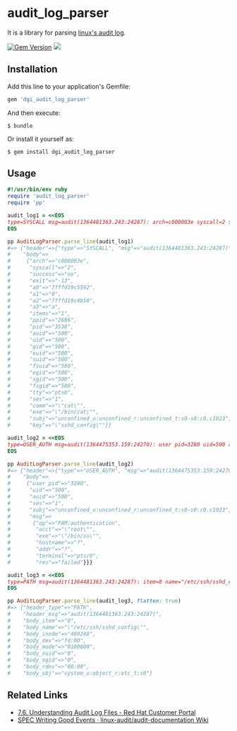 # audit_log_parser

It is a library for parsing [linux's audit log](https://github.com/linux-audit/audit-documentation/wiki).

[![Gem Version](https://badge.fury.io/rb/dgi_audit_log_parser.svg)](https://badge.fury.io/rb/dgi_audit_log_parser)
[![](https://img.shields.io/badge/rubydoc-reference-blue.svg)](https://www.rubydoc.info/gems/dgi_audit_log_parser)

## Installation

Add this line to your application's Gemfile:

```ruby
gem 'dgi_audit_log_parser'
```

And then execute:

    $ bundle

Or install it yourself as:

    $ gem install dgi_audit_log_parser

## Usage

```ruby
#!/usr/bin/env ruby
require 'audit_log_parser'
require 'pp'

audit_log1 = <<EOS
type=SYSCALL msg=audit(1364481363.243:24287): arch=c000003e syscall=2 success=no exit=-13 a0=7fffd19c5592 a1=0 a2=7fffd19c4b50 a3=a items=1 ppid=2686 pid=3538 auid=500 uid=500 gid=500 euid=500 suid=500 fsuid=500 egid=500 sgid=500 fsgid=500 tty=pts0 ses=1 comm="cat" exe="/bin/cat" subj=unconfined_u:unconfined_r:unconfined_t:s0-s0:c0.c1023 key="sshd_config"
EOS

pp AuditLogParser.parse_line(audit_log1)
#=> {"header"=>{"type"=>"SYSCALL", "msg"=>"audit(1364481363.243:24287)"},
#    "body"=>
#     {"arch"=>"c000003e",
#      "syscall"=>"2",
#      "success"=>"no",
#      "exit"=>"-13",
#      "a0"=>"7fffd19c5592",
#      "a1"=>"0",
#      "a2"=>"7fffd19c4b50",
#      "a3"=>"a",
#      "items"=>"1",
#      "ppid"=>"2686",
#      "pid"=>"3538",
#      "auid"=>"500",
#      "uid"=>"500",
#      "gid"=>"500",
#      "euid"=>"500",
#      "suid"=>"500",
#      "fsuid"=>"500",
#      "egid"=>"500",
#      "sgid"=>"500",
#      "fsgid"=>"500",
#      "tty"=>"pts0",
#      "ses"=>"1",
#      "comm"=>"\"cat\"",
#      "exe"=>"\"/bin/cat\"",
#      "subj"=>"unconfined_u:unconfined_r:unconfined_t:s0-s0:c0.c1023",
#      "key"=>"\"sshd_config\""}}

audit_log2 = <<EOS
type=USER_AUTH msg=audit(1364475353.159:24270): user pid=3280 uid=500 auid=500 ses=1 subj=unconfined_u:unconfined_r:unconfined_t:s0-s0:c0.c1023 msg='op=PAM:authentication acct="root" exe="/bin/su" hostname=? addr=? terminal=pts/0 res=failed'
EOS

pp AuditLogParser.parse_line(audit_log2)
#=> {"header"=>{"type"=>"USER_AUTH", "msg"=>"audit(1364475353.159:24270)"},
#    "body"=>
#     {"user pid"=>"3280",
#      "uid"=>"500",
#      "auid"=>"500",
#      "ses"=>"1",
#      "subj"=>"unconfined_u:unconfined_r:unconfined_t:s0-s0:c0.c1023",
#      "msg"=>
#       {"op"=>"PAM:authentication",
#        "acct"=>"\"root\"",
#        "exe"=>"\"/bin/su\"",
#        "hostname"=>"?",
#        "addr"=>"?",
#        "terminal"=>"pts/0",
#        "res"=>"failed"}}}

audit_log3 = <<EOS
type=PATH msg=audit(1364481363.243:24287): item=0 name="/etc/ssh/sshd_config" inode=409248 dev=fd:00 mode=0100600 ouid=0 ogid=0 rdev=00:00 obj=system_u:object_r:etc_t:s0
EOS

pp AuditLogParser.parse_line(audit_log3, flatten: true)
#=> {"header_type"=>"PATH",
#    "header_msg"=>"audit(1364481363.243:24287)",
#    "body_item"=>"0",
#    "body_name"=>"\"/etc/ssh/sshd_config\"",
#    "body_inode"=>"409248",
#    "body_dev"=>"fd:00",
#    "body_mode"=>"0100600",
#    "body_ouid"=>"0",
#    "body_ogid"=>"0",
#    "body_rdev"=>"00:00",
#    "body_obj"=>"system_u:object_r:etc_t:s0"}
```

## Related Links

* [7.6. Understanding Audit Log Files - Red Hat Customer Portal](https://access.redhat.com/documentation/en-us/red_hat_enterprise_linux/6/html/security_guide/sec-understanding_audit_log_files)
* [SPEC Writing Good Events · linux-audit/audit-documentation Wiki](https://github.com/linux-audit/audit-documentation/wiki/SPEC-Writing-Good-Events)
